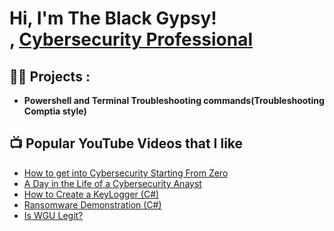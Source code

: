 <h1>Hi, I'm The Black Gypsy! <br/>, <a href=https://www.linkedin.com/in/quintinmcfadden/>Cybersecurity Professional</a>

<h2>👨‍💻 Projects :</h2>

- <b>Powershell and Terminal Troubleshooting commands(Troubleshooting Comptia style)</b>

<h2>📺 Popular YouTube Videos that I like </h2>

- [How to get into Cybersecurity Starting From Zero](https://www.youtube.com/watch?v=a83ASGn_V_s)
- [A Day in the Life of a Cybersecurity Anayst](https://www.youtube.com/watch?v=uHy3oM7NnoU)
- [How to Create a KeyLogger (C#)](https://www.youtube.com/watch?v=N-L9hklSlNk)
- [Ransomware Demonstration (C#)](https://www.youtube.com/watch?v=OfvdQeh79s0)
- [Is WGU Legit?](https://www.youtube.com/watch?v=E2MwRWxDBkA)


[twitter]: (https://twitter.com/MarcellusKnicel)
[youtube]: (https://www.youtube.com/channel/UCd7hyqpyP4-UhZr5GM_8-cQ)
[instagram]: https://www.instagram.com/theblackgypsy1/
[linkedin]: https://www.linkedin.com/in/quintinmcfadden/

<!--

Here are some ideas to get you started:

- 🔭 I’m currently working on a Bachelors in Cyber and Information Science
- 🌱 I’m currently learning how to program in the C language and Python
- 👯 I’m looking to collaborate on beginner projects pertaining to coding
- 🤔 I’m looking for help with finding a job in the Cybersecurity industry
- 💬 Ask me about my music and why i am called "The Black Gypsy."
- 📫 How to reach me: quintinmcfadden@gmail.com or social media
- 😄 Pronouns: ...
- ⚡ Fun fact: ...
-->
